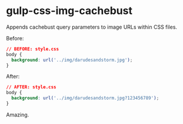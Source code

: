 gulp-css-img-cachebust
======================

Appends cachebust query parameters to image URLs within CSS files.

Before:

```css
// BEFORE: style.css
body {
  background: url('../img/darudesandstorm.jpg');
}
```

After:

```css
// AFTER: style.css
body {
  background: url('../img/darudesandstorm.jpg?123456789');
}
```

Amazing.
